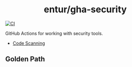 <h1 align="center">
      <br>entur/gha-security<br>
</h1>

[![CI](https://github.com/entur/gha-code-scanning/actions/workflows/ci.yml/badge.svg)](https://github.com/entur/gha-code-scanning/actions/workflows/ci.yml)

GitHub Actions for working with security tools.

- [Code Scanning](../README-code_scanning.md)


## Golden Path

